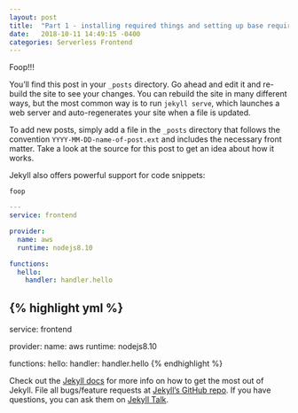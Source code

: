 ```yaml
---
layout: post
title:  "Part 1 - installing required things and setting up base requirements"
date:   2018-10-11 14:49:15 -0400
categories: Serverless Frontend
---
```

Foop!!! 


You’ll find this post in your `_posts` directory. Go ahead and edit it and re-build the site to see your changes. You can rebuild the site in many different ways, but the most common way is to run `jekyll serve`, which launches a web server and auto-regenerates your site when a file is updated.

To add new posts, simply add a file in the `_posts` directory that follows the convention `YYYY-MM-DD-name-of-post.ext` and includes the necessary front matter. Take a look at the source for this post to get an idea about how it works.

Jekyll also offers powerful support for code snippets:

```
foop
```


```yml
---
service: frontend 

provider:
  name: aws
  runtime: nodejs8.10

functions:
  hello:
    handler: handler.hello
```


{% highlight yml %}
---
service: frontend 

provider:
  name: aws
  runtime: nodejs8.10

functions:
  hello:
    handler: handler.hello
{% endhighlight %}

Check out the [Jekyll docs][jekyll-docs] for more info on how to get the most out of Jekyll. File all bugs/feature requests at [Jekyll’s GitHub repo][jekyll-gh]. If you have questions, you can ask them on [Jekyll Talk][jekyll-talk].

[jekyll-docs]: https://jekyllrb.com/docs/home
[jekyll-gh]:   https://github.com/jekyll/jekyll
[jekyll-talk]: https://talk.jekyllrb.com/
